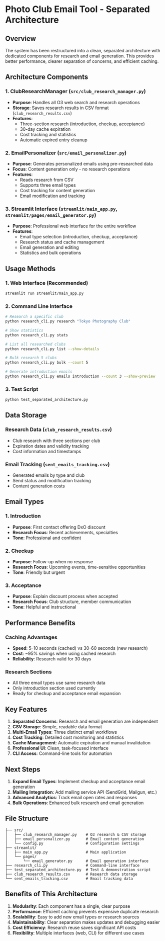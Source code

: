 # Photo Club Email Tool - Separated Architecture

## Overview

The system has been restructured into a clean, separated architecture with dedicated components for research and email generation. This provides better performance, clearer separation of concerns, and efficient caching.

## Architecture Components

### 1. ClubResearchManager (`src/club_research_manager.py`)
- **Purpose**: Handles all O3 web search and research operations
- **Storage**: Saves research results in CSV format (`club_research_results.csv`)
- **Features**:
  - Three-section research (introduction, checkup, acceptance)
  - 30-day cache expiration
  - Cost tracking and statistics
  - Automatic expired entry cleanup

### 2. EmailPersonalizer (`src/email_personalizer.py`)
- **Purpose**: Generates personalized emails using pre-researched data
- **Focus**: Content generation only - no research operations
- **Features**:
  - Reads research from CSV
  - Supports three email types
  - Cost tracking for content generation
  - Email modification and tracking

### 3. Streamlit Interface (`streamlit/main_app.py`, `streamlit/pages/email_generator.py`)
- **Purpose**: Professional web interface for the entire workflow
- **Features**:
  - Email type selection (introduction, checkup, acceptance)
  - Research status and cache management
  - Email generation and editing
  - Statistics and bulk operations

## Usage Methods

### 1. Web Interface (Recommended)
```bash
streamlit run streamlit/main_app.py
```

### 2. Command Line Interface
```bash
# Research a specific club
python research_cli.py research "Tokyo Photography Club"

# Show statistics
python research_cli.py stats

# List all researched clubs
python research_cli.py list --show-details

# Bulk research 5 clubs
python research_cli.py bulk --count 5

# Generate introduction emails
python research_cli.py emails introduction --count 3 --show-preview
```

### 3. Test Script
```bash
python test_separated_architecture.py
```

## Data Storage

### Research Data (`club_research_results.csv`)
- Club research with three sections per club
- Expiration dates and validity tracking
- Cost information and timestamps

### Email Tracking (`sent_emails_tracking.csv`)
- Generated emails by type and club
- Send status and modification tracking
- Content generation costs

## Email Types

### 1. Introduction
- **Purpose**: First contact offering DxO discount
- **Research Focus**: Recent achievements, specialties
- **Tone**: Professional and confident

### 2. Checkup  
- **Purpose**: Follow-up when no response
- **Research Focus**: Upcoming events, time-sensitive opportunities
- **Tone**: Friendly but urgent

### 3. Acceptance
- **Purpose**: Explain discount process when accepted
- **Research Focus**: Club structure, member communication
- **Tone**: Helpful and instructional

## Performance Benefits

### Caching Advantages
- **Speed**: 5-10 seconds (cached) vs 30-60 seconds (new research)
- **Cost**: ~95% savings when using cached research
- **Reliability**: Research valid for 30 days

### Research Sections
- All three email types use same research data
- Only introduction section used currently
- Ready for checkup and acceptance email expansion

## Key Features

1. **Separated Concerns**: Research and email generation are independent
2. **CSV Storage**: Simple, readable data format
3. **Multi-Email Types**: Three distinct email workflows
4. **Cost Tracking**: Detailed cost monitoring and statistics
5. **Cache Management**: Automatic expiration and manual invalidation
6. **Professional UI**: Clean, task-focused interface
7. **CLI Access**: Command-line tools for automation

## Next Steps

1. **Expand Email Types**: Implement checkup and acceptance email generation
2. **Mailing Integration**: Add mailing service API (SendGrid, Mailgun, etc.)
3. **Advanced Analytics**: Track email open rates and responses
4. **Bulk Operations**: Enhanced bulk research and email generation

## File Structure

```
├── src/
│   ├── club_research_manager.py    # O3 research & CSV storage
│   ├── email_personalizer.py       # Email content generation
│   └── config.py                   # Configuration settings
├── streamlit/
│   ├── main_app.py                 # Main application
│   └── pages/
│       └── email_generator.py      # Email generation interface
├── research_cli.py                 # Command-line interface
├── test_separated_architecture.py  # Test & demonstration script
├── club_research_results.csv       # Research data storage
└── sent_emails_tracking.csv        # Email tracking data
```

## Benefits of This Architecture

1. **Modularity**: Each component has a single, clear purpose
2. **Performance**: Efficient caching prevents expensive duplicate research
3. **Scalability**: Easy to add new email types or research sources
4. **Maintainability**: Clear separation makes updates and debugging easier
5. **Cost Efficiency**: Research reuse saves significant API costs
6. **Flexibility**: Multiple interfaces (web, CLI) for different use cases 